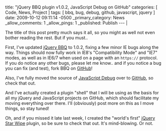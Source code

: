 title: "jQuery BBQ plugin v1.0.2, JavaScript Debug on GitHub"
categories: [ Code, News, Project ]
tags: [ bbq, bug, debug, github, javascript, jquery ]
date: 2009-10-12 09:11:14 -0500
_primary_category: News
_allow_comments: 1
_allow_pings: 1
_published: Publish
--- |

The title of this post pretty much says it all, so you might as well not even bother reading the rest. But if you must..

First, I've updated [jQuery BBQ](http://benalman.com/projects/jquery-bbq-plugin/) to 1.0.2, fixing a few minor IE bugs along the way. Things should now fully work in IE8's "Compatibility Mode" and "IE7" modes, as well as in IE6/7 when used on a page with an `https://` protocol. If you do notice any other bugs, please let me know.. and if you notice a bug you can fix (and test), fork BBQ on [GitHub](http://github.com/cowboy/jquery-bbq)!

Also, I've fully moved the source of [JavaScript Debug](http://benalman.com/projects/javascript-debug-console-log/) over to [GitHub](http://github.com/cowboy/javascript-debug), so check that out.

And I've actually created a plugin "shell" that I will be using as the basis for all my jQuery and JavaScript projects on GitHub, which should facilitate my moving everything over there. I'll (obviously) post more on this as I move things, so stay tuned!

Oh, and if you missed it late last week, I created the "world's first" [jQuery Star Wipe](http://benalman.com/projects/jquery-starwipe-plugin/) plugin, so be sure to check that out. It's mind-blowing. Or not.
